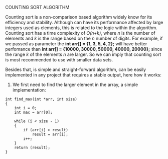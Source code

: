 COUNTING SORT ALGORITHM

Counting sort is a non-comparison based algorithm widely know for its efficiency and stability. Although can have its performance affected by large integers
used as elements, this is related to the logic within the algorithm. Counting sort has a time complexity of *O(n+k)*, where *n* is the number of elements and *k*
is the range based on the *n* number of digits. For example, if we passed as parameter the **int	arr[] = {1, 3, 5, 4, 2};** will have better perfomance
than **int arr[] = {10000, 30000, 50000, 40000, 20000};** since the range *k* of the elements *n* are larger. So we can imply that counting sort is most
recommended to use with smaller data sets.

Besides that, is simple and straight-forward algorithm, can be easily implemented in any project that requires a stable output, here how it works:



1) We first need to find the larger element in the array, a simple implementation:
```
int	find_max(int *arr, int size)
{
	int	i = 0;
	int	max = arr[0];

	while (i < size - 1)
	{
		if (arr[i] > result)
			result = arr[i];
		i++;
	}
	return (result);
}
```
